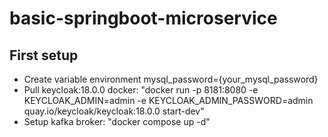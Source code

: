 # basic-springboot-microservice
## First setup
- Create variable environment mysql_password={your_mysql_password}
- Pull keycloak:18.0.0 docker: "docker run -p 8181:8080 -e KEYCLOAK_ADMIN=admin -e KEYCLOAK_ADMIN_PASSWORD=admin quay.io/keycloak/keycloak:18.0.0 start-dev"
- Setup kafka broker: "docker compose up -d"


